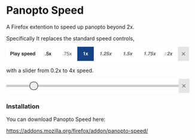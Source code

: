 # Panopto Speed
A Firefox extention to speed up panopto beyond 2x.

Specifically It replaces the standard speed controls,

<img src="before.png" alt="before" style="zoom: 50%;" />

with a slider from 0.2x to 4x speed.

<img src="after.png" alt="after" style="zoom:50%;" />

### Installation

You can download Panopto Speed here:

https://addons.mozilla.org/firefox/addon/panopto-speed/

